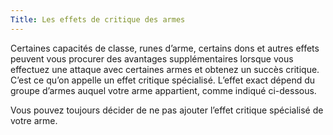 ```yaml
---
Title: Les effets de critique des armes
---
```

Certaines capacités de classe, runes d’arme, certains dons et autres effets peuvent vous procurer des avantages supplémentaires lorsque vous effectuez une attaque avec certaines armes et obtenez un succès critique. C’est ce qu’on appelle un effet critique spécialisé. L’effet exact dépend du groupe d’armes auquel votre arme appartient, comme indiqué ci-dessous.  

Vous pouvez toujours décider de ne pas ajouter l’effet critique spécialisé de votre arme.

